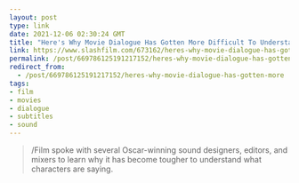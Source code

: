 ```yaml
---
layout: post
type: link
date: 2021-12-06 02:30:24 GMT
title: "Here's Why Movie Dialogue Has Gotten More Difficult To Understand (And Three Ways To Fix It)"
link: https://www.slashfilm.com/673162/heres-why-movie-dialogue-has-gotten-more-difficult-to-understand-and-three-ways-to-fix-it/
permalink: /post/669786125191217152/heres-why-movie-dialogue-has-gotten-more
redirect_from: 
  - /post/669786125191217152/heres-why-movie-dialogue-has-gotten-more
tags:
- film
- movies
- dialogue
- subtitles
- sound
---
```

<blockquote>/Film spoke with several Oscar-winning sound designers, editors, and mixers to learn why it has become tougher to understand what characters are saying.</blockquote>